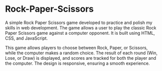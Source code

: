 # Rock-Paper-Scissors
A simple Rock Paper Scissors game developed to practice and polish my skills in web development. The game allows a user to play the classic Rock Paper Scissors game against a computer opponent. It is built using HTML, CSS, and JavaScript.

This game allows players to choose between Rock, Paper, or Scissors, while the computer makes a random choice. The result of each round (Win, Lose, or Draw) is displayed, and scores are tracked for both the player and the computer. The design is responsive, ensuring a smooth experience.
